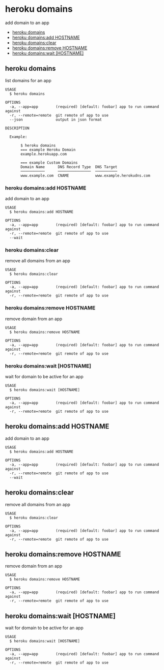 heroku domains
==============

add domain to an app

* [heroku domains](#heroku-domains)
* [heroku domains:add HOSTNAME](#heroku-domainsadd-hostname)
* [heroku domains:clear](#heroku-domainsclear)
* [heroku domains:remove HOSTNAME](#heroku-domainsremove-hostname)
* [heroku domains:wait [HOSTNAME]](#heroku-domainswait-hostname)

## heroku domains

list domains for an app

```
USAGE
  $ heroku domains

OPTIONS
  -a, --app=app        (required) [default: foobar] app to run command against
  -r, --remote=remote  git remote of app to use
  --json               output in json format

DESCRIPTION

  Example:

       $ heroku domains
       === example Heroku Domain
       example.herokuapp.com
    
       === example Custom Domains
       Domain Name      DNS Record Type  DNS Target
       ───────────      ───────────────  ──────────
       www.example.com  CNAME            www.example.herokudns.com
```

### heroku domains:add HOSTNAME

add domain to an app

```
USAGE
  $ heroku domains:add HOSTNAME

OPTIONS
  -a, --app=app        (required) [default: foobar] app to run command against
  -r, --remote=remote  git remote of app to use
  --wait
```

### heroku domains:clear

remove all domains from an app

```
USAGE
  $ heroku domains:clear

OPTIONS
  -a, --app=app        (required) [default: foobar] app to run command against
  -r, --remote=remote  git remote of app to use
```

### heroku domains:remove HOSTNAME

remove domain from an app

```
USAGE
  $ heroku domains:remove HOSTNAME

OPTIONS
  -a, --app=app        (required) [default: foobar] app to run command against
  -r, --remote=remote  git remote of app to use
```

### heroku domains:wait [HOSTNAME]

wait for domain to be active for an app

```
USAGE
  $ heroku domains:wait [HOSTNAME]

OPTIONS
  -a, --app=app        (required) [default: foobar] app to run command against
  -r, --remote=remote  git remote of app to use
```

## heroku domains:add HOSTNAME

add domain to an app

```
USAGE
  $ heroku domains:add HOSTNAME

OPTIONS
  -a, --app=app        (required) [default: foobar] app to run command against
  -r, --remote=remote  git remote of app to use
  --wait
```

## heroku domains:clear

remove all domains from an app

```
USAGE
  $ heroku domains:clear

OPTIONS
  -a, --app=app        (required) [default: foobar] app to run command against
  -r, --remote=remote  git remote of app to use
```

## heroku domains:remove HOSTNAME

remove domain from an app

```
USAGE
  $ heroku domains:remove HOSTNAME

OPTIONS
  -a, --app=app        (required) [default: foobar] app to run command against
  -r, --remote=remote  git remote of app to use
```

## heroku domains:wait [HOSTNAME]

wait for domain to be active for an app

```
USAGE
  $ heroku domains:wait [HOSTNAME]

OPTIONS
  -a, --app=app        (required) [default: foobar] app to run command against
  -r, --remote=remote  git remote of app to use
```
